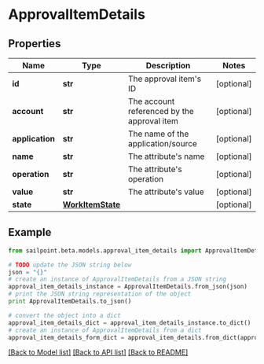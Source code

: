 # ApprovalItemDetails


## Properties

Name | Type | Description | Notes
------------ | ------------- | ------------- | -------------
**id** | **str** | The approval item&#39;s ID | [optional] 
**account** | **str** | The account referenced by the approval item | [optional] 
**application** | **str** | The name of the application/source | [optional] 
**name** | **str** | The attribute&#39;s name | [optional] 
**operation** | **str** | The attribute&#39;s operation | [optional] 
**value** | **str** | The attribute&#39;s value | [optional] 
**state** | [**WorkItemState**](WorkItemState.md) |  | [optional] 

## Example

```python
from sailpoint.beta.models.approval_item_details import ApprovalItemDetails

# TODO update the JSON string below
json = "{}"
# create an instance of ApprovalItemDetails from a JSON string
approval_item_details_instance = ApprovalItemDetails.from_json(json)
# print the JSON string representation of the object
print ApprovalItemDetails.to_json()

# convert the object into a dict
approval_item_details_dict = approval_item_details_instance.to_dict()
# create an instance of ApprovalItemDetails from a dict
approval_item_details_form_dict = approval_item_details.from_dict(approval_item_details_dict)
```
[[Back to Model list]](../README.md#documentation-for-models) [[Back to API list]](../README.md#documentation-for-api-endpoints) [[Back to README]](../README.md)


